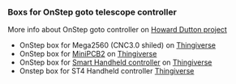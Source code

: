 ### Boxs for OnStep goto telescope controller
More info about OnStep goto controller on [Howard Dutton project](https://groups.io/g/onstep/wiki/home)

*  OnStep box for Mega2560 (CNC3.0 shiled) on [Thingiverse](https://www.thingiverse.com/thing:2748375)
*  OnStep box for [MiniPCB2](https://easyeda.com/hdutton/minipcb2) on [Thingiverse](https://www.thingiverse.com/thing:3404139)
*  OnStep box for [Smart Handheld controller](https://easyeda.com/hdutton/HC-20e242d665db4c85bb565a0cd0b52233) on [Thingiverse](https://www.thingiverse.com/thing:3212339)
*  Onstep box for ST4 Handheld controller [Thingiverse](https://www.thingiverse.com/thing:2626117)
